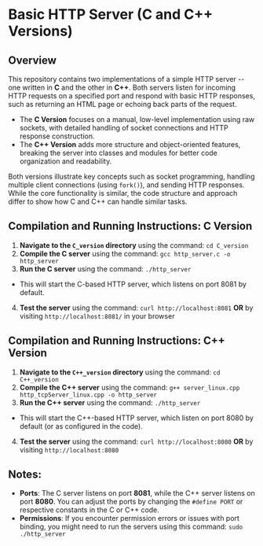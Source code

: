 # Basic HTTP Server (C and C++ Versions)
## Overview
This repository contains two implementations of a simple HTTP server -- one written in **C** and the other in 
**C++**. Both servers listen for incoming HTTP requests on a specified port and respond with basic HTTP responses,
such as returning an HTML page or echoing back parts of the request.
- The **C Version** focuses on a manual, low-level implementation using raw sockets, with detailed handling of
socket connections and HTTP response construction.
- The **C++ Version** adds more structure and object-oriented features, breaking the server into classes and modules
for better code organization and readability.

Both versions illustrate key concepts such as socket programming, handling multiple client connections (using `fork()`),
and sending HTTP responses. While the core functionality is similar, the code structure and approach differ to show how
C and C++ can handle similar tasks.

## Compilation and Running Instructions: C Version
1. **Navigate to the `C_version` directory** using the command: `cd C_version`
2. **Compile the C server** using the command: `gcc http_server.c -o http_server`
3. **Run the C server** using the command: `./http_server`
 - This will start the C-based HTTP server, which listens on port 8081 by default.
4. **Test the server** using the command: `curl http://localhost:8081` **OR** by visiting `http://localhost:8081/` in your browser

## Compilation and Running Instructions: C++ Version
1. **Navigate to the `C++_version` directory** using the command: `cd C++_version`
2. **Compile the C++ server** using the command: `g++ server_linux.cpp http_tcpServer_linux.cpp -o http_server`
3. **Run the C++ server** using the command: `./http_server`
 - This will start the C++-based HTTP server, which listen on port 8080 by default (or as configured in the code).
4. **Test the server** using the command: `curl http://localhost:8080` **OR** by visiting `http://localhost:8080`

## Notes:
- **Ports**: The C server listens on port **8081**, while the C++ server listens on port **8080**. You can adjust the ports by
changing the `#define PORT` or respective constants in the C or C++ code.
- **Permissions**: If you encounter permission errors or issues with port binding, you might need to run the servers using this
command: `sudo ./http_server`